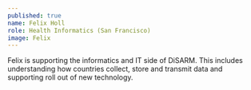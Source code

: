 ```yaml
---
published: true
name: Felix Holl
role: Health Informatics (San Francisco)
image: Felix
---
```

Felix is supporting the informatics and IT side of DiSARM. This includes understanding how countries collect, store and transmit data and supporting roll out of new technology.

